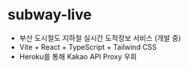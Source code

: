 # subway-live

* 부산 도시철도 지하철 실시간 도착정보 서비스 (개발 중)
* Vite + React + TypeScript + Tailwind CSS
* Heroku를 통해 Kakao API Proxy 우회